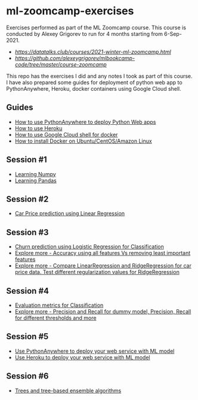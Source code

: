 # ml-zoomcamp-exercises

Exercises performed as part of the ML Zoomcamp course. This course is conducted by Alexey Grigorev to run for 4 months starting from 6-Sep-2021.

* *https://datatalks.club/courses/2021-winter-ml-zoomcamp.html*
* *https://github.com/alexeygrigorev/mlbookcamp-code/tree/master/course-zoomcamp*

This repo has the exercises I did and any notes I took as part of this course. I have also prepared some guides for deployment of python web app to PythonAnywhere, Heroku, docker containers using Google Cloud shell.

## Guides

* [How to use PythonAnywhere to deploy Python Web apps](./how-to-use-pythonanywhere.md)
* [How to use Heroku](./how-to-use-heroku.md)
* [How to use Google Cloud shell for docker](./how-to-use-google-cloud-shell-for-docker.md)
* [How to install Docker on Ubuntu/CentOS/Amazon Linux](./how-to-install-docker.md)

## Session #1

* [Learning Numpy](./week1/week1-learn-numpy.ipynb)
* [Learning Pandas](./week1/week1-learn-pandas.ipynb)

## Session #2

* [Car Price prediction using Linear Regression](./week2/week2-car-price-prediction-linear-regression.ipynb)


## Session #3

* [Churn prediction using Logistic Regression for Classification](./week3/week3-churn-prediction-classification.ipynb)
* [Explore more - Accuracy using all features Vs removing least important features](./week3/week3-explore-more-1.ipynb)
* [Explore more - Compare LinearRegression and RidgeRegression for car price data. Test different regularization values for RidgeRegression](./week3/week3-explore-more-2.ipynb)

## Session #4
* [Evaluation metrics for Classification](./week4/week4-evaluation-metrics.ipynb)
* [Explore more - Precision and Recall for dummy model, Precision, Recall for different thresholds and more](./week4/week4-explore-more-1.ipynb)


## Session #5
* [Use PythonAnywhere to deploy your web service with ML model](how-to-use-pythonanywhere.md)
* [Use Heroku to deploy your web service with ML model](how-to-use-heroku.md)


## Session #6
* [Trees and tree-based ensemble algorithms](./week6/week6-trees.ipynb)
